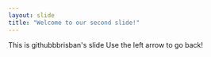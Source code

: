 ```yaml
---
layout: slide
title: "Welcome to our second slide!"
---
```

This is githubbbrisban's slide
Use the left arrow to go back!
